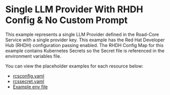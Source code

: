 # Single LLM Provider With RHDH Config & No Custom Prompt

This example represents a single LLM Provider defined in the Road-Core Service with a single provider key. This example has the Red Hat Developer Hub (RHDH) configuration passing enabled. The RHDH Config Map for this example contains Kubernetes Secrets so the Secret file is referenced in the environment variables file. 

You can view the placeholder examples for each resource below:

- [rcsconfig.yaml](./rcsconfig.yaml)
- [rcssecret.yaml](./rcssecret.yaml)
- [Example env file](./placeholder-values)